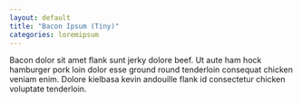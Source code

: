 ```yaml
---
layout: default
title: "Bacon Ipsum (Tiny)"
categories: loremipsum
---
```


Bacon dolor sit amet flank sunt jerky dolore beef. Ut aute ham hock hamburger pork loin dolor esse ground round tenderloin consequat chicken veniam enim. Dolore kielbasa kevin andouille flank id consectetur chicken voluptate tenderloin.
